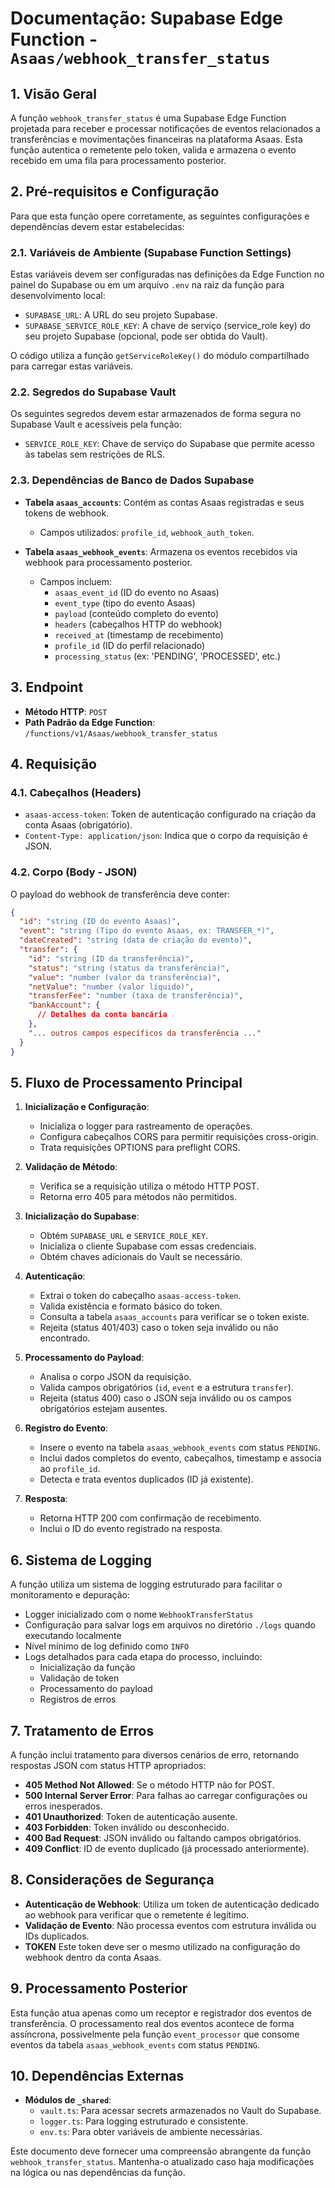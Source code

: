 # Documentação: Supabase Edge Function - `Asaas/webhook_transfer_status`

## 1. Visão Geral

A função `webhook_transfer_status` é uma Supabase Edge Function projetada para receber e processar notificações de eventos relacionados a transferências e movimentações financeiras na plataforma Asaas. Esta função autentica o remetente pelo token, valida e armazena o evento recebido em uma fila para processamento posterior.

## 2. Pré-requisitos e Configuração

Para que esta função opere corretamente, as seguintes configurações e dependências devem estar estabelecidas:

### 2.1. Variáveis de Ambiente (Supabase Function Settings)

Estas variáveis devem ser configuradas nas definições da Edge Function no painel do Supabase ou em um arquivo `.env` na raiz da função para desenvolvimento local:

*   `SUPABASE_URL`: A URL do seu projeto Supabase.
*   `SUPABASE_SERVICE_ROLE_KEY`: A chave de serviço (service_role key) do seu projeto Supabase (opcional, pode ser obtida do Vault).

O código utiliza a função `getServiceRoleKey()` do módulo compartilhado para carregar estas variáveis.

### 2.2. Segredos do Supabase Vault

Os seguintes segredos devem estar armazenados de forma segura no Supabase Vault e acessíveis pela função:

*   `SERVICE_ROLE_KEY`: Chave de serviço do Supabase que permite acesso às tabelas sem restrições de RLS.

### 2.3. Dependências de Banco de Dados Supabase

*   **Tabela `asaas_accounts`**: Contém as contas Asaas registradas e seus tokens de webhook.
    *   Campos utilizados: `profile_id`, `webhook_auth_token`.

*   **Tabela `asaas_webhook_events`**: Armazena os eventos recebidos via webhook para processamento posterior.
    *   Campos incluem:
        *   `asaas_event_id` (ID do evento no Asaas)
        *   `event_type` (tipo do evento Asaas)
        *   `payload` (conteúdo completo do evento)
        *   `headers` (cabeçalhos HTTP do webhook)
        *   `received_at` (timestamp de recebimento)
        *   `profile_id` (ID do perfil relacionado)
        *   `processing_status` (ex: 'PENDING', 'PROCESSED', etc.)

## 3. Endpoint

*   **Método HTTP**: `POST`
*   **Path Padrão da Edge Function**: `/functions/v1/Asaas/webhook_transfer_status`

## 4. Requisição

### 4.1. Cabeçalhos (Headers)

*   `asaas-access-token`: Token de autenticação configurado na criação da conta Asaas (obrigatório).
*   `Content-Type: application/json`: Indica que o corpo da requisição é JSON.

### 4.2. Corpo (Body - JSON)

O payload do webhook de transferência deve conter:

```json
{
  "id": "string (ID do evento Asaas)",
  "event": "string (Tipo do evento Asaas, ex: TRANSFER_*)",
  "dateCreated": "string (data de criação do evento)",
  "transfer": {
    "id": "string (ID da transferência)",
    "status": "string (status da transferência)",
    "value": "number (valor da transferência)",
    "netValue": "number (valor líquido)",
    "transferFee": "number (taxa de transferência)",
    "bankAccount": {
      // Detalhes da conta bancária
    },
    "... outros campos específicos da transferência ..."
  }
}
```

## 5. Fluxo de Processamento Principal

1.  **Inicialização e Configuração**:
    *   Inicializa o logger para rastreamento de operações.
    *   Configura cabeçalhos CORS para permitir requisições cross-origin.
    *   Trata requisições OPTIONS para preflight CORS.

2.  **Validação de Método**:
    *   Verifica se a requisição utiliza o método HTTP POST.
    *   Retorna erro 405 para métodos não permitidos.

3.  **Inicialização do Supabase**:
    *   Obtém `SUPABASE_URL` e `SERVICE_ROLE_KEY`.
    *   Inicializa o cliente Supabase com essas credenciais.
    *   Obtém chaves adicionais do Vault se necessário.

4.  **Autenticação**:
    *   Extrai o token do cabeçalho `asaas-access-token`.
    *   Valida existência e formato básico do token.
    *   Consulta a tabela `asaas_accounts` para verificar se o token existe.
    *   Rejeita (status 401/403) caso o token seja inválido ou não encontrado.

5.  **Processamento do Payload**:
    *   Analisa o corpo JSON da requisição.
    *   Valida campos obrigatórios (`id`, `event` e a estrutura `transfer`).
    *   Rejeita (status 400) caso o JSON seja inválido ou os campos obrigatórios estejam ausentes.

6.  **Registro do Evento**:
    *   Insere o evento na tabela `asaas_webhook_events` com status `PENDING`.
    *   Inclui dados completos do evento, cabeçalhos, timestamp e associa ao `profile_id`.
    *   Detecta e trata eventos duplicados (ID já existente).

7.  **Resposta**:
    *   Retorna HTTP 200 com confirmação de recebimento.
    *   Inclui o ID do evento registrado na resposta.

## 6. Sistema de Logging

A função utiliza um sistema de logging estruturado para facilitar o monitoramento e depuração:

* Logger inicializado com o nome `WebhookTransferStatus`
* Configuração para salvar logs em arquivos no diretório `./logs` quando executando localmente
* Nível mínimo de log definido como `INFO`
* Logs detalhados para cada etapa do processo, incluindo:
  * Inicialização da função
  * Validação de token
  * Processamento do payload
  * Registros de erros

## 7. Tratamento de Erros

A função inclui tratamento para diversos cenários de erro, retornando respostas JSON com status HTTP apropriados:

*   **405 Method Not Allowed**: Se o método HTTP não for POST.
*   **500 Internal Server Error**: Para falhas ao carregar configurações ou erros inesperados.
*   **401 Unauthorized**: Token de autenticação ausente.
*   **403 Forbidden**: Token inválido ou desconhecido.
*   **400 Bad Request**: JSON inválido ou faltando campos obrigatórios.
*   **409 Conflict**: ID de evento duplicado (já processado anteriormente).

## 8. Considerações de Segurança

*   **Autenticação de Webhook**: Utiliza um token de autenticação dedicado ao webhook para verificar que o remetente é legítimo.
*   **Validação de Evento**: Não processa eventos com estrutura inválida ou IDs duplicados.
*   **TOKEN** Este token deve ser o mesmo utilizado na configuração do webhook dentro da conta Asaas.

## 9. Processamento Posterior

Esta função atua apenas como um receptor e registrador dos eventos de transferência. O processamento real dos eventos acontece de forma assíncrona, possivelmente pela função `event_processor` que consome eventos da tabela `asaas_webhook_events` com status `PENDING`.

## 10. Dependências Externas

*   **Módulos de `_shared`**:
    *   `vault.ts`: Para acessar secrets armazenados no Vault do Supabase.
    *   `logger.ts`: Para logging estruturado e consistente.
    *   `env.ts`: Para obter variáveis de ambiente necessárias.

Este documento deve fornecer uma compreensão abrangente da função `webhook_transfer_status`. Mantenha-o atualizado caso haja modificações na lógica ou nas dependências da função.
